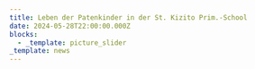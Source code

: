 ```yaml
---
title: Leben der Patenkinder in der St. Kizito Prim.-School
date: 2024-05-28T22:00:00.000Z
blocks:
  - _template: picture_slider
_template: news
---
```


